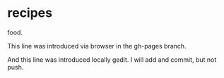 recipes
=======

food.

This line was introduced via browser in the gh-pages branch.

And this line was introduced locally gedit. I will add and commit, but not push.
